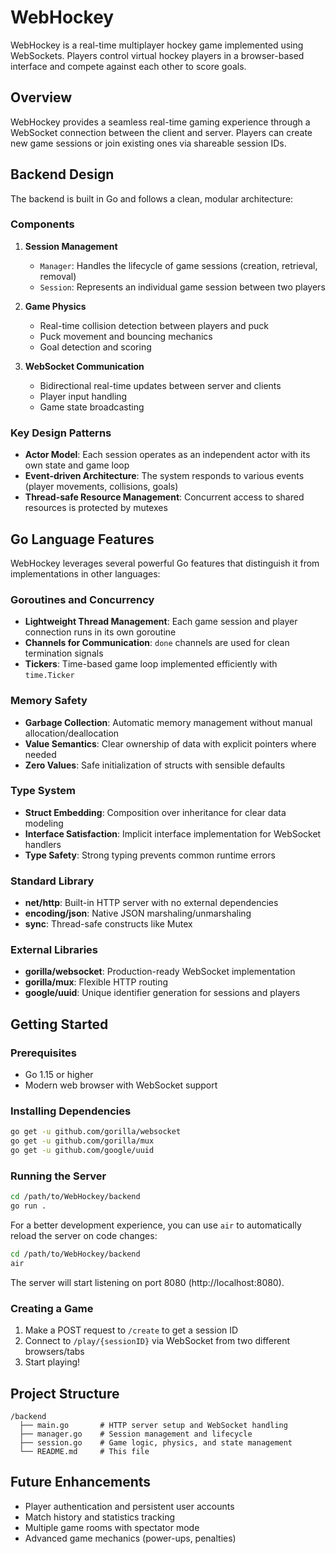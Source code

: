 # WebHockey

WebHockey is a real-time multiplayer hockey game implemented using WebSockets. Players control virtual hockey players in a browser-based interface and compete against each other to score goals.

## Overview

WebHockey provides a seamless real-time gaming experience through a WebSocket connection between the client and server. Players can create new game sessions or join existing ones via shareable session IDs.

## Backend Design

The backend is built in Go and follows a clean, modular architecture:

### Components

1. **Session Management**
   - `Manager`: Handles the lifecycle of game sessions (creation, retrieval, removal)
   - `Session`: Represents an individual game session between two players

2. **Game Physics**
   - Real-time collision detection between players and puck
   - Puck movement and bouncing mechanics
   - Goal detection and scoring

3. **WebSocket Communication**
   - Bidirectional real-time updates between server and clients
   - Player input handling
   - Game state broadcasting

### Key Design Patterns

- **Actor Model**: Each session operates as an independent actor with its own state and game loop
- **Event-driven Architecture**: The system responds to various events (player movements, collisions, goals)
- **Thread-safe Resource Management**: Concurrent access to shared resources is protected by mutexes

## Go Language Features

WebHockey leverages several powerful Go features that distinguish it from implementations in other languages:

### Goroutines and Concurrency

- **Lightweight Thread Management**: Each game session and player connection runs in its own goroutine
- **Channels for Communication**: `done` channels are used for clean termination signals
- **Tickers**: Time-based game loop implemented efficiently with `time.Ticker`

### Memory Safety

- **Garbage Collection**: Automatic memory management without manual allocation/deallocation
- **Value Semantics**: Clear ownership of data with explicit pointers where needed
- **Zero Values**: Safe initialization of structs with sensible defaults

### Type System

- **Struct Embedding**: Composition over inheritance for clear data modeling
- **Interface Satisfaction**: Implicit interface implementation for WebSocket handlers
- **Type Safety**: Strong typing prevents common runtime errors

### Standard Library

- **net/http**: Built-in HTTP server with no external dependencies
- **encoding/json**: Native JSON marshaling/unmarshaling
- **sync**: Thread-safe constructs like Mutex

### External Libraries

- **gorilla/websocket**: Production-ready WebSocket implementation
- **gorilla/mux**: Flexible HTTP routing
- **google/uuid**: Unique identifier generation for sessions and players

## Getting Started

### Prerequisites

- Go 1.15 or higher
- Modern web browser with WebSocket support

### Installing Dependencies

```bash
go get -u github.com/gorilla/websocket
go get -u github.com/gorilla/mux
go get -u github.com/google/uuid
```

### Running the Server

```bash
cd /path/to/WebHockey/backend
go run .
```

For a better development experience, you can use `air` to automatically reload the server on code changes:

```bash
cd /path/to/WebHockey/backend
air
```

The server will start listening on port 8080 (http://localhost:8080).

### Creating a Game

1. Make a POST request to `/create` to get a session ID
2. Connect to `/play/{sessionID}` via WebSocket from two different browsers/tabs
3. Start playing!

## Project Structure

```
/backend
  ├── main.go       # HTTP server setup and WebSocket handling
  ├── manager.go    # Session management and lifecycle
  ├── session.go    # Game logic, physics, and state management
  └── README.md     # This file
```

## Future Enhancements

- Player authentication and persistent user accounts
- Match history and statistics tracking
- Multiple game rooms with spectator mode
- Advanced game mechanics (power-ups, penalties)